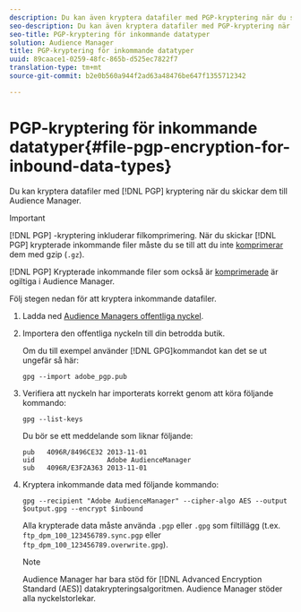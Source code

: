 ```yaml
---
description: Du kan även kryptera datafiler med PGP-kryptering när du skickar dem till Audience Manager.
seo-description: Du kan även kryptera datafiler med PGP-kryptering när du skickar dem till Audience Manager.
seo-title: PGP-kryptering för inkommande datatyper
solution: Audience Manager
title: PGP-kryptering för inkommande datatyper
uuid: 89caace1-0259-48fc-865b-d525ec7822f7
translation-type: tm+mt
source-git-commit: b2e0b560a944f2ad63a48476be647f1355712342

---
```



# PGP-kryptering för inkommande datatyper{#file-pgp-encryption-for-inbound-data-types}

Du kan kryptera datafiler med [!DNL PGP] kryptering när du skickar dem till Audience Manager.

<!-- c_encryption.xml -->

>[!IMPORTANT]
>
>[!DNL PGP] -kryptering inkluderar filkomprimering. När du skickar [!DNL PGP] krypterade inkommande filer måste du se till att du inte [komprimerar](../../../integration/sending-audience-data/batch-data-transfer-explained/inbound-file-compression.md) dem med gzip (`.gz`).
>
>[!DNL PGP] Krypterade inkommande filer som också är [komprimerade](../../../integration/sending-audience-data/batch-data-transfer-explained/inbound-file-compression.md) är ogiltiga i Audience Manager.

Följ stegen nedan för att kryptera inkommande datafiler.

1. Ladda ned [Audience Managers offentliga nyckel](./assets/adobe_pgp.pub).
2. Importera den offentliga nyckeln till din betrodda butik.

   Om du till exempel använder [!DNL GPG]kommandot kan det se ut ungefär så här:

   `gpg --import adobe_pgp.pub`

3. Verifiera att nyckeln har importerats korrekt genom att köra följande kommando:

   `gpg --list-keys`

   Du bör se ett meddelande som liknar följande:

   ```
   pub   4096R/8496CE32 2013-11-01
   uid                  Adobe AudienceManager
   sub   4096R/E3F2A363 2013-11-01
   ```

4. Kryptera inkommande data med följande kommando:

   `gpg --recipient "Adobe AudienceManager" --cipher-algo AES --output $output.gpg --encrypt $inbound`

   Alla krypterade data måste använda `.pgp` eller `.gpg` som filtillägg (t.ex. `ftp_dpm_100_123456789.sync.pgp` eller `ftp_dpm_100_123456789.overwrite.gpg`).

   >[!NOTE]
   >
   >Audience Manager har bara stöd för [!DNL Advanced Encryption Standard (AES)] datakrypteringsalgoritmen. Audience Manager stöder alla nyckelstorlekar.
